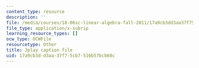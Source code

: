 ```yaml
---
content_type: resource
description: ''
file: /media/courses/18-06sc-linear-algebra-fall-2011/17a9cb3dd3aa37f75cb7516b57bcb68c_h9aDgvW59TU.srt
file_type: application/x-subrip
learning_resource_types: []
ocw_type: OCWFile
resourcetype: Other
title: 3play caption file
uid: 17a9cb3d-d3aa-37f7-5cb7-516b57bcb68c
---
```


